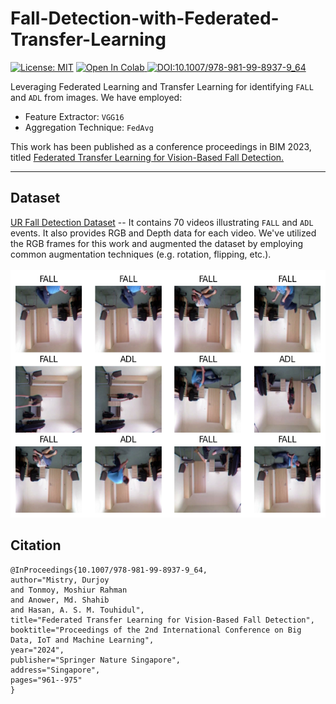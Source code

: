 # Fall-Detection-with-Federated-Transfer-Learning
[![License: MIT](https://img.shields.io/badge/License-MIT-yellow.svg)](https://opensource.org/licenses/MIT) 
<a target="_blank" href="https://colab.research.google.com/github/moshiurtonmoy/Fall-Detection-with-Federated-Transfer-Learning/blob/master/main.ipynb">
  <img src="https://colab.research.google.com/assets/colab-badge.svg" alt="Open In Colab"/>
  [![DOI:10.1007/978-981-99-8937-9_64](https://zenodo.org/badge/DOI/10.1007/978-981-99-8937-9_64.svg)](https://doi.org/10.1007/978-981-99-8937-9_64) 
</a>

Leveraging Federated Learning and Transfer Learning for identifying `FALL` and `ADL` from images. We have employed:
* Feature Extractor: `VGG16`
* Aggregation Technique: `FedAvg`

This work has been published as a conference proceedings in BIM 2023, titled <a href='https://doi.org/10.1007/978-981-99-8937-9_64'>Federated Transfer Learning for Vision-Based Fall Detection.</a>
<hr/>

## Dataset
<a href='http://fenix.ur.edu.pl/~mkepski/ds/uf.html'>UR Fall Detection Dataset</a> -- It contains 70 videos illustrating `FALL` and `ADL` events. It also provides RGB and Depth data for each video.
We've utilized the RGB frames for this work and augmented the dataset by employing common augmentation techniques (e.g. rotation, flipping, etc.). <br>
<br/>
![sample_data](https://github.com/moshiurtonmoy/Fall-Detection-with-Federated-Transfer-Learning/blob/master/sample.png)

## Citation
```
@InProceedings{10.1007/978-981-99-8937-9_64,
author="Mistry, Durjoy
and Tonmoy, Moshiur Rahman
and Anower, Md. Shahib
and Hasan, A. S. M. Touhidul",
title="Federated Transfer Learning for Vision-Based Fall Detection",
booktitle="Proceedings of the 2nd International Conference on Big Data, IoT and Machine Learning",
year="2024",
publisher="Springer Nature Singapore",
address="Singapore",
pages="961--975"
}
```
